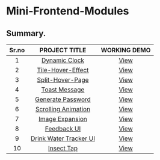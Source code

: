 # Mini-Frontend-Modules
<h2>Summary.</h2>

|        Sr.no  |         PROJECT TITLE | WORKING DEMO |
| :-------------: | :-------------: | :-------------: |
|   1  | <a href="https://github.com/yashchitroda/Mini-Frontend-Modules/tree/main/Dynamic%20Clock">Dynamic Clock</a> |     <a href="https://yashchitroda.github.io/Mini-Frontend-Modules/Dynamic Clock/index.html">View</a> |
|   2  | <a href="https://github.com/yashchitroda/Mini-Frontend-Modules/tree/main/Tile-Hover-Effect">Tile-Hover-Effect</a> |     <a href="https://yashchitroda.github.io/Mini-Frontend-Modules/Tile-Hover-Effect/index.html">View</a> |
|   3  | <a href="https://github.com/yashchitroda/Mini-Frontend-Modules/tree/main/split-hover-page">Split-Hover-Page</a> | <a href="https://yashchitroda.github.io/Mini-Frontend-Modules/split-hover-page/index.html">View</a> |
|   4  | <a href="https://github.com/yashchitroda/Mini-Frontend-Modules/tree/main/Toast Message">Toast Message</a> |   <a href="https://yashchitroda.github.io/Mini-Frontend-Modules/Toast Message/index.html">View</a> |
|   5  | <a href="https://github.com/yashchitroda/Mini-Frontend-Modules/tree/main/Generate Password">Generate Password</a> |    <a href="https://yashchitroda.github.io/Mini-Frontend-Modules/Generate Password/index.html">View</a> |
|   6  | <a href="https://github.com/yashchitroda/Mini-Frontend-Modules/tree/main/Scrolling Animation">Scrolling Animation</a> |    <a href="https://yashchitroda.github.io/Mini-Frontend-Modules/Scrolling Animation/index.html">View</a> |
|   7  | <a href="https://github.com/yashchitroda/Mini-Frontend-Modules/tree/main/Image Expansion">Image Expansion</a> |    <a href="https://yashchitroda.github.io/Mini-Frontend-Modules/Image Expansion/index.html">View</a> |
|   8  | <a href="https://github.com/yashchitroda/Mini-Frontend-Modules/tree/main/Feedback UI">Feedback UI</a> |    <a href="https://yashchitroda.github.io/Mini-Frontend-Modules/Feedback UI/index.html">View</a> |
|   9  | <a href="https://github.com/yashchitroda/Mini-Frontend-Modules/tree/main/Drink Water Tracker UI">Drink Water Tracker UI</a> |    <a href="https://yashchitroda.github.io/Mini-Frontend-Modules/Drink Water Tracker UI/index.html">View</a> |
|   10  | <a href="https://github.com/yashchitroda/Mini-Frontend-Modules/tree/main/Insect Tap">Insect Tap</a> |    <a href="https://yashchitroda.github.io/Mini-Frontend-Modules/Insect Tap/index.html">View</a> |
